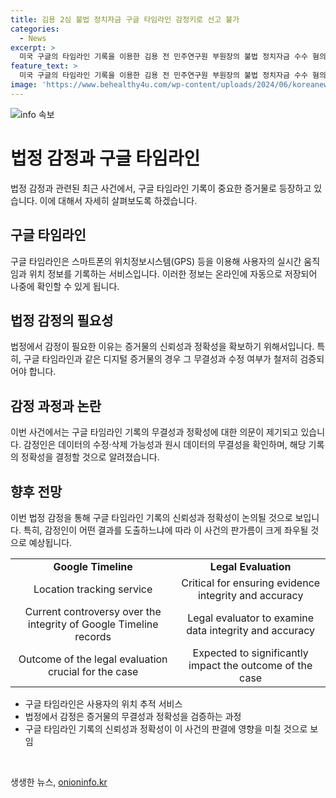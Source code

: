```yaml
---
title: 김용 2심 불법 정치자금 구글 타임라인 감정키로 선고 불가
categories:
  - News
excerpt: >
  미국 구글의 타임라인 기록을 이용한 김용 전 민주연구원 부원장의 불법 정치자금 수수 혐의를 부인하는 소송이 법정에서 감정 절차로 진행 중이다. 재판부는 감정 결과 제출을 9월 30일까지 요청했으며, 검찰과 김씨 측은 구글 타임라인의 무결성과 수정 가능성을 두고 입증을 놓고 맞서고 있다. 감정인은 데이터의 무결성을 확인하며 오류 발생 가능성을 언급했고, 재판부는 시료 10개 이상으로 정해 9월 말까지 감정서를 제출하도록 요청하며, 다음 공판 기일은 8월 26일이다.
feature_text: >
  미국 구글의 타임라인 기록을 이용한 김용 전 민주연구원 부원장의 불법 정치자금 수수 혐의를 부인하는 소송이 법정에서 감정 절차로 진행 중이다. 재판부는 감정 결과 제출을 9월 30일까지 요청했으며, 검찰과 김씨 측은 구글 타임라인의 무결성과 수정 가능성을 두고 입증을 놓고 맞서고 있다. 감정인은 데이터의 무결성을 확인하며 오류 발생 가능성을 언급했고, 재판부는 시료 10개 이상으로 정해 9월 말까지 감정서를 제출하도록 요청하며, 다음 공판 기일은 8월 26일이다.
image: 'https://www.behealthy4u.com/wp-content/uploads/2024/06/koreanews.jpg'
---
```


<p><img src="https://www.behealthy4u.com/wp-content/uploads/2024/06/koreanews.jpg" alt="info 속보" /></p>

<h1>법정 감정과 구글 타임라인</h1>

<p data-ke-size="size16">법정 감정과 관련된 최근 사건에서, 구글 타임라인 기록이 중요한 증거물로 등장하고 있습니다. 이에 대해서 자세히 살펴보도록 하겠습니다.</p>

<h2 data-ke-size="size26">구글 타임라인</h2>

<p data-ke-size="size16">구글 타임라인은 스마트폰의 위치정보시스템(GPS) 등을 이용해 사용자의 실시간 움직임과 위치 정보를 기록하는 서비스입니다. 이러한 정보는 온라인에 자동으로 저장되어 나중에 확인할 수 있게 됩니다.</p>

<h2 data-ke-size="size26">법정 감정의 필요성</h2>

<p data-ke-size="size16">법정에서 감정이 필요한 이유는 증거물의 신뢰성과 정확성을 확보하기 위해서입니다. 특히, 구글 타임라인과 같은 디지털 증거물의 경우 그 무결성과 수정 여부가 철저히 검증되어야 합니다.</p>

<h2 data-ke-size="size26">감정 과정과 논란</h2>

<p data-ke-size="size16">이번 사건에서는 구글 타임라인 기록의 무결성과 정확성에 대한 의문이 제기되고 있습니다. 감정인은 데이터의 수정·삭제 가능성과 원시 데이터의 무결성을 확인하며, 해당 기록의 정확성을 결정할 것으로 알려졌습니다.</p>

<h2 data-ke-size="size26">향후 전망</h2>

<p data-ke-size="size16">이번 법정 감정을 통해 구글 타임라인 기록의 신뢰성과 정확성이 논의될 것으로 보입니다. 특히, 감정인이 어떤 결과를 도출하느냐에 따라 이 사건의 판가름이 크게 좌우될 것으로 예상됩니다.</p>

<table>
    <tr>
        <td style="text-align: center; height: 17px;"><b>Google Timeline</b></td>
        <td style="text-align: center; height: 17px;"><b>Legal Evaluation</b></td>
    </tr>
    <tr>
        <td style="text-align: center; height: 17px;">Location tracking service</td>
        <td style="text-align: center; height: 17px;">Critical for ensuring evidence integrity and accuracy</td>
    </tr>
    <tr>
        <td style="text-align: center; height: 17px;">Current controversy over the integrity of Google Timeline records</td>
        <td style="text-align: center; height: 17px;">Legal evaluator to examine data integrity and accuracy</td>
    </tr>
    <tr>
        <td style="text-align: center; height: 17px;">Outcome of the legal evaluation crucial for the case</td>
        <td style="text-align: center; height: 17px;">Expected to significantly impact the outcome of the case</td>
    </tr>
</table>

<ul>
    <li>구글 타임라인은 사용자의 위치 추적 서비스</li>
    <li>법정에서 감정은 증거물의 무결성과 정확성을 검증하는 과정</li>
    <li>구글 타임라인 기록의 신뢰성과 정확성이 이 사건의 판결에 영향을 미칠 것으로 보임</li>
</ul>

<p data-ke-size="size16">&nbsp;</p>
생생한 뉴스, <a href="https://onioninfo.kr" rel="dofollow">onioninfo.kr</a>


